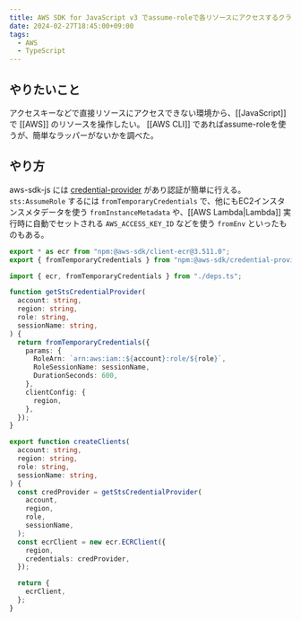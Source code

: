 ```yaml
---
title: AWS SDK for JavaScript v3 でassume-roleで各リソースにアクセスするクライアントを作る
date: 2024-02-27T18:45:00+09:00
tags:
  - AWS
  - TypeScript
---
```


## やりたいこと

アクセスキーなどで直接リソースにアクセスできない環境から、[[JavaScript]] で [[AWS]] のリソースを操作したい。
[[AWS CLI]] であればassume-roleを使うが、簡単なラッパーがないかを調べた[]()。

## やり方

aws-sdk-js には [credential-provider](https://docs.aws.amazon.com/AWSJavaScriptSDK/v3/latest/Package/-aws-sdk-credential-providers/) があり認証が簡単に行える。
`sts:AssumeRole` するには `fromTemporaryCredentials` で、他にもEC2インスタンスメタデータを使う `fromInstanceMetadata` や、[[AWS Lambda|Lambda]] 実行時に自動でセットされる `AWS_ACCESS_KEY_ID` などを使う `fromEnv` といったものもある。

```typescript title:deps.ts
export * as ecr from "npm:@aws-sdk/client-ecr@3.511.0";
export { fromTemporaryCredentials } from "npm:@aws-sdk/credential-providers@3.511.0";
```

```typescript title:aws.ts
import { ecr, fromTemporaryCredentials } from "./deps.ts";

function getStsCredentialProvider(
  account: string,
  region: string,
  role: string,
  sessionName: string,
) {
  return fromTemporaryCredentials({
    params: {
      RoleArn: `arn:aws:iam::${account}:role/${role}`,
      RoleSessionName: sessionName,
      DurationSeconds: 600,
    },
    clientConfig: {
      region,
    },
  });
}

export function createClients(
  account: string,
  region: string,
  role: string,
  sessionName: string,
) {
  const credProvider = getStsCredentialProvider(
    account,
    region,
    role,
    sessionName,
  );
  const ecrClient = new ecr.ECRClient({
    region,
    credentials: credProvider,
  });

  return {
    ecrClient,
  };
}
```
